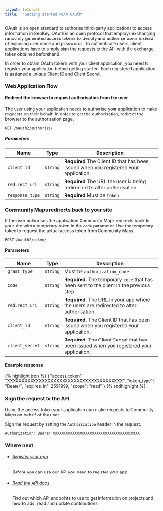 ```yaml
---
layout: tutorial
title:  "Getting started with OAuth"
---
```


OAuth is an open standard to authorise third-party applications to access information in GeoKey. OAuth is an open protocol that employs exchanging randomly generated access tokens to identify and authorise users instead of exposing user name and passwords. To authenticate users, client applications have to simply sign the requests to the API with the exchange token obtained beforehand.

In order to obtain OAuth tokens with your client application, you need to register your application before getting started. Each registered application is assigned a unique Client ID and Client Secret.

### Web Application Flow

#### Redirect the browser to request authorisation from the user

The user using your application needs to authorise your application to make requests on their behalf. In order to get the authorisation, redirect the browser to the authorisation page.

````
GET /oauth2/authorize/
````

##### Parameters

Name            | Type     | Description
----------------|----------|-----------------------------------
`client_id`     | `string` | **Required** The Client ID that has been issued when you registered your application.
`redirect_url`  | `string` | **Required** The URL the user is being redirected to after authorisation.
`response_type` | `string` | **Required** Must be `token`

### Community Maps redirects back to your site

If the user authorises the application Community Maps redirects back to your site with a temporary token in the `code` parameter. Use the temporary token to request the actual access token from Community Maps.

````
POST /oauth2/token/
````

#### Parameters

Name              | Type     | Description
------------------|----------|-----------------------------------
`grant_type`      | `string` | Must be `authorization_code`
`code`            | `string` | **Required.** The temporary `code` that has been sent to the client in the previous step.
`redirect_uri`    | `string` | **Required.** The URL in your app where the users are redirected to after authorisation.
`client_id`       | `string` | **Required.** The Client ID that has been issued when you registered your application.
`client_secret`   | `string` | **Required.** The Client Secret that has been issued when you registered your application.

#### Example response

{% highlight json %}
{
    "access_token": "XXXXXXXXXXXXXXXXXXXXXXXXXXXXXXXXXXXXXXXX",
    "token_type": "Bearer",
    "expires_in": 2591999,
    "scope": "read"
}
{% endhighlight %}

### Sign the request to the API

Using the access token your application can make requests to Community Maps on behalf of the user.

Sign the request by setting the `Authorization` header in the request.

````
Authorization: Bearer XXXXXXXXXXXXXXXXXXXXXXXXXXXXXXXXXXXXXXXX
````

### Where next

<ul class="next-links tutorial-links">
    <li>
     <h6><a href="register-your-app.html">Register your app</a></h6>
      <p>Before you can use our API you need to register your app.</p>
    </li>
    <li>
      <h6><a href="/docs/">Read the API docs</a></h6>
      <p>Find out which API endpoints to use to get information on projects and how to add, read and update contributions.</p>
    </li>
</ul>
